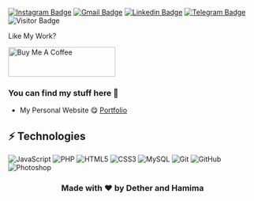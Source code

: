 

[![Instagram Badge](https://img.shields.io/badge/-@503Chaos-purple?style=flat-square&logo=instagram&logoColor=white&link=https://instagram.com/503Chaos/)](https://instagram.com/503Chaos)
[![Gmail Badge](https://img.shields.io/badge/-503Chaos@gmail.com-c14438?style=flat-square&logo=Gmail&logoColor=white&link=mailto:503Chaos@gmail.com)](mailto:503Chaos@gmail.com)
[![Linkedin Badge](https://img.shields.io/badge/-503Chaos-blue?style=flat-square&logo=Linkedin&logoColor=white&link=https://www.linkedin.com/in/503Chaos/)](https://www.linkedin.com/in/503Chaos/)
[![Telegram Badge](https://img.shields.io/badge/-@503Chaos-0088CC?style=flat&logo=Facebook&logoColor=white)](https://www.facebook.com/503Chaos/ "Contact on Telegram")
![Visitor Badge](https://komarev.com/ghpvc/?username=Dether0531&color=green)

Like My Work?

<a href="https://www.buymeacoffee.com/503Chaos" target="_blank"><img src="https://cdn.buymeacoffee.com/buttons/v2/default-yellow.png" alt="Buy Me A Coffee" height="60px" width="217px" ></a>

### You can find my stuff here :leaves:

- My Personal Website :yum: [Portfolio](https://dether0531.github.io/lagos.github.io/)

## ⚡ Technologies

<!--- just --->
![JavaScript](https://img.shields.io/badge/-JavaScript-black?style=flat-square&logo=javascript)
![PHP](https://img.shields.io/badge/-PHP-black?style=flat-square&logo=php)
![HTML5](https://img.shields.io/badge/-HTML5-E34F26?style=flat-square&logo=html5&logoColor=white)
![CSS3](https://img.shields.io/badge/-CSS3-1572B6?style=flat-square&logo=css3)
![MySQL](https://img.shields.io/badge/-MySQL-black?style=flat-square&logo=mysql)
![Git](https://img.shields.io/badge/-Git-black?style=flat-square&logo=git)
![GitHub](https://img.shields.io/badge/-GitHub-181717?style=flat-square&logo=github)
![Photoshop](https://img.shields.io/badge/-Photoshop-black?style=flat-square&logo=photoshop)



<div align="center">

### Made with ❤️ by Dether and Hamima

</div>
